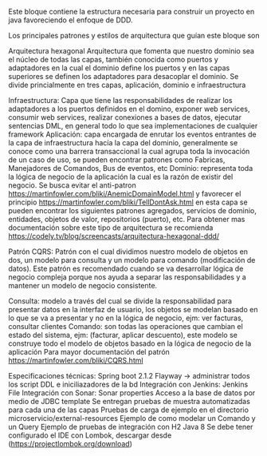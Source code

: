 Este bloque contiene la estructura necesaria para construir un proyecto en java favoreciendo el enfoque de DDD.

Los principales patrones y estilos de arquitectura que guían este bloque son

Arquitectura hexagonal
Arquitectura que fomenta que nuestro dominio sea el núcleo de todas las capas, también conocida como puertos y adaptadores en la cual el dominio define los puertos y en las capas superiores se definen los adaptadores para desacoplar el dominio. Se divide princialmente en tres capas, aplicación, dominio e infraestructura

Infraestructura: Capa que tiene las responsabilidades de realizar los adaptadores a los puertos definidos en el domino, exponer web services, consumir web services, realizar conexiones a bases de datos, ejecutar sentencias DML, en general todo lo que sea implementaciones de cualquier framework
Aplicación: capa encargada de enrutar los eventos entrantes de la capa de infraestructura hacía la capa del dominio, generalmente se conoce como una barrera transaccional la cual agrupa toda la invocación de un caso de uso, se pueden encontrar patrones como Fabricas, Manejadores de Comandos, Bus de eventos, etc
Dominio: representa toda la lógica de negocio de la aplicación la cual es la razón de existir del negocio. Se busca evitar el anti-patron https://martinfowler.com/bliki/AnemicDomainModel.html y favorecer el principio https://martinfowler.com/bliki/TellDontAsk.html en esta capa se pueden encontrar los siguientes patrones agregados, servicios de dominio, entidades, objetos de valor, repositorios (puerto), etc.
Para obtener mas documentación sobre este tipo de arquitectura se recomienda https://codely.tv/blog/screencasts/arquitectura-hexagonal-ddd/

Patrón CQRS:
Patrón con el cual dividimos nuestro modelo de objetos en dos, un modelo para consulta y un modelo para comando (modificación de datos). Este patrón es recomendado cuando se va desarrollar lógica de negocio compleja porque nos ayuda a separar las responsabilidades y a mantener un modelo de negocio consistente.

Consulta: modelo a través del cual se divide la responsabilidad para presentar datos en la interfaz de usuario, los objetos se modelan basado en lo que se va a presentar y no en la lógica de negocio, ejm: ver facturas, consultar clientes
Comando: son todas las operaciones que cambian el estado del sistema, ejm: (facturar, aplicar descuento), este modelo se construye todo el modelo de objetos basado en la lógica de negocio de la aplicación
Para mayor documentación del patrón https://martinfowler.com/bliki/CQRS.html

Especificaciones técnicas:
Spring boot 2.1.2
Flayway -> administrar todos los script DDL e iniciliazadores de la bd
Integración con Jenkins: Jenkins File
Integración con Sonar: Sonar properties
Acceso a la base de datos por medio de JDBC template
Se entregan pruebas de muestra automatizadas para cada una de las capas
Pruebas de carga de ejemplo en el directorio microservicio/external-resources
Ejemplo de como modelar un Comando y un Query
Ejemplo de pruebas de integración con H2
Java 8
Se debe tener configurado el IDE con Lombok, descargar desde (https://projectlombok.org/download)
